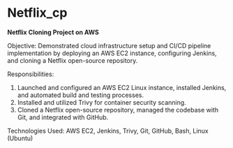 # Netflix_cp
**Netflix Cloning Project on AWS**

Objective: Demonstrated cloud infrastructure setup and CI/CD pipeline implementation by deploying an AWS EC2 instance, configuring Jenkins, and cloning a Netflix open-source repository.

Responsibilities:
1. Launched and configured an AWS EC2 Linux instance, installed Jenkins, and automated build and testing processes.
2. Installed and utilized Trivy for container security scanning.
3. Cloned a Netflix open-source repository, managed the codebase with Git, and integrated with GitHub.
   
Technologies Used: AWS EC2, Jenkins, Trivy, Git, GitHub, Bash, Linux (Ubuntu)

